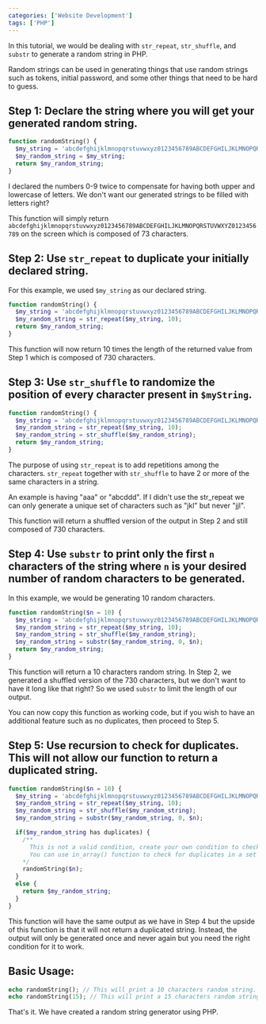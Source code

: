 ```yaml
---
categories: ['Website Development']
tags: ['PHP']
---
```

In this tutorial, we would be dealing with `str_repeat`, `str_shuffle`, and `substr` to generate a random string in PHP.

Random strings can be used in generating things that use random strings such as tokens, initial password, and some other things that need to be hard to guess.

## Step 1: Declare the string where you will get your generated random string.
```php
function randomString() {     
  $my_string = 'abcdefghijklmnopqrstuvwxyz0123456789ABCDEFGHILJKLMNOPQRSTUVWXYZ0123456789';
  $my_random_string = $my_string;     
  return $my_random_string; 
} 
```

I declared the numbers 0-9 twice to compensate for having both upper and lowercase of letters. We don't want our generated strings to be filled with letters right?

This function will simply return `abcdefghijklmnopqrstuvwxyz0123456789ABCDEFGHILJKLMNOPQRSTUVWXYZ0123456789` on the screen which is composed of 73 characters.

## Step 2: Use `str_repeat` to duplicate your initially declared string.
For this example, we used `$my_string` as our declared string.

```php
function randomString() {     
  $my_string = 'abcdefghijklmnopqrstuvwxyz0123456789ABCDEFGHILJKLMNOPQRSTUVWXYZ0123456789';     
  $my_random_string = str_repeat($my_string, 10);     
  return $my_random_string; 
} 
```

This function will now return 10 times the length of the returned value from Step 1 which is composed of 730 characters.

## Step 3: Use `str_shuffle` to randomize the position of every character present in `$myString`.
```php
function randomString() {     
  $my_string = 'abcdefghijklmnopqrstuvwxyz0123456789ABCDEFGHILJKLMNOPQRSTUVWXYZ0123456789';     
  $my_random_string = str_repeat($my_string, 10);     
  $my_random_string = str_shuffle($my_random_string);     
  return $my_random_string; 
} 
```

The purpose of using `str_repeat` is to add repetitions among the characters. `str_repeat` together with `str_shuffle` to have 2 or more of the same characters in a string.

An example is having "aaa" or "abcddd". If I didn't use the str_repeat we can only generate a unique set of characters such as "jkl" but never "jjl".

This function will return a shuffled version of the output in Step 2 and still composed of 730 characters.

## Step 4: Use `substr` to print only the first `n` characters of the string where `n` is your desired number of random characters to be generated.
In this example, we would be generating 10 random characters.
```php
function randomString($n = 10) {     
  $my_string = 'abcdefghijklmnopqrstuvwxyz0123456789ABCDEFGHILJKLMNOPQRSTUVWXYZ0123456789';     
  $my_random_string = str_repeat($my_string, 10);     
  $my_random_string = str_shuffle($my_random_string);     
  $my_random_string = substr($my_random_string, 0, $n);     
  return $my_random_string; 
} 
```

This function will return a 10 characters random string. In Step 2, we generated a shuffled version of the 730 characters, but we don't want to have it long like that right? So we used `substr` to limit the length of our output.

You can now copy this function as working code, but if you wish to have an additional feature such as no duplicates, then proceed to Step 5.

## Step 5: Use recursion to check for duplicates. This will not allow our function to return a duplicated string.
```php
function randomString($n = 10) {     
  $my_string = 'abcdefghijklmnopqrstuvwxyz0123456789ABCDEFGHILJKLMNOPQRSTUVWXYZ0123456789';     
  $my_random_string = str_repeat($my_string, 10);     
  $my_random_string = str_shuffle($my_random_string);     
  $my_random_string = substr($my_random_string, 0, $n);   

  if($my_random_string has duplicates) {   
    /**
      This is not a valid condition, create your own condition to check for duplicates.
      You can use in_array() function to check for duplicates in a set of array or some other conditions before returning the string.
    */         
    randomString($n);     
  }
  else {         
    return $my_random_string;    
  } 
} 
```

This function will have the same output as we have in Step 4 but the upside of this function is that it will not return a duplicated string. Instead, the output will only be generated once and never again but you need the right condition for it to work.

## Basic Usage:
```php
echo randomString(); // This will print a 10 characters random string. 
echo randomString(15); // This will print a 15 characters random string. 
```

That's it. We have created a random string generator using PHP.
